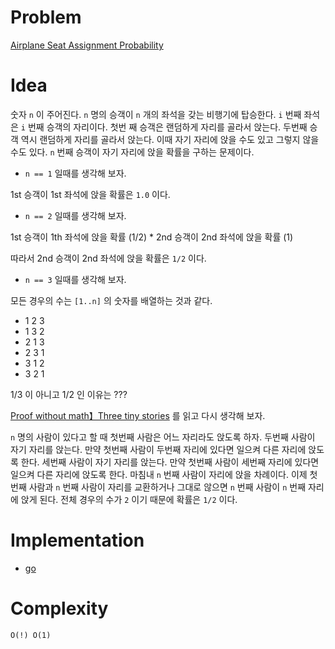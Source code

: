 # Problem

[Airplane Seat Assignment Probability](https://leetcode.com/problems/airplane-seat-assignment-probability/)

# Idea

숫자 `n` 이 주어진다. `n` 명의 승객이 `n` 개의 좌석을 갖는 비행기에 탑승한다. `i` 번째 좌석은 `i` 번째 승객의 자리이다. 첫번 째 승객은 랜덤하게 자리를 골라서 앉는다. 두번째 승객 역시 랜덤하게 자리를 골라서 앉는다. 이때 자기 자리에 앉을 수도 있고 그렇지 않을 수도 있다. `n` 번째 승객이 자기 자리에 앉을 확률을 구하는 문제이다.

* `n == 1` 일때를 생각해 보자.

1st 승객이 1st 좌석에 앉을 확률은 `1.0` 이다.

* `n == 2` 일때를 생각해 보자.

1st 승객이 1th 좌석에 앉을 확률 (1/2) * 2nd 승객이 2nd 좌석에 앉을 확률 (1) 

따라서 2nd 승객이 2nd 좌석에 앉을 확률은 `1/2` 이다.

* `n == 3` 일때를 생각해 보자.
  
모든 경우의 수는 `[1..n]` 의 숫자를 배열하는 것과 같다.

* 1 2 3
* 1 3 2
* 2 1 3
* 2 3 1
* 3 1 2
* 3 2 1

1/3 이 아니고 1/2 인 이유는 ???

[Proof without math】Three tiny stories](https://leetcode.com/problems/airplane-seat-assignment-probability/discuss/420455/Proof-without-mathThree-tiny-stories) 를 읽고 다시 생각해 보자.

`n` 명의 사람이 있다고 할 때 첫번째 사람은 어느 자리라도 앉도록 하자. 두번째 사람이 자기 자리를 앉는다. 만약 첫번째 사람이 두번째 자리에 있다면 일으켜 다른 자리에 앉도록 한다. 세번째 사람이 자기 자리를 앉는다. 만약 첫번째 사람이 세번째 자리에 있다면 일으켜 다른 자리에 앉도록 한다. 마침내 `n` 번째 사람이 자리에 앉을 차례이다. 이제 첫번째 사람과 `n` 번째 사람이 자리를 교환하거나 그대로 않으면 `n` 번째 사람이 `n` 번째 자리에 앉게 된다. 전체 경우의 수가 `2` 이기 때문에 확률은 `1/2` 이다.

# Implementation

* [go](a.go)

# Complexity

```
O(!) O(1)
```
